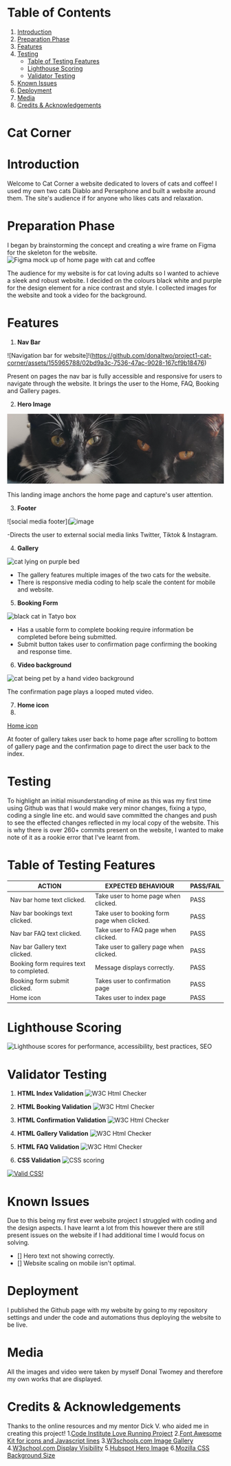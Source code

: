# Table of Contents
1. [Introduction](#introduction)
2. [Preparation Phase](#preparation-phase)
3. [Features](#features)
4. [Testing](#testing)
    - [Table of Testing Features](#table-of-testing-features)
    - [Lighthouse Scoring](#lighthouse-scoring)
    - [Validator Testing](#validator-testing)
5. [Known Issues](#known-issues)
6. [Deployment](#deployment)
7. [Media](#media)
8. [Credits & Acknowledgements](#credits--acknowledgements)
# Cat Corner

# Introduction 

Welcome to Cat Corner a website dedicated to lovers of cats and coffee! I used my own two cats Diablo and Persephone and built a website around them. The site's audience if for anyone who likes cats and relaxation.

# Preparation Phase
I began by brainstorming the concept and creating a wire frame on Figma for the skeleton for the website.
![Figma mock up of home page with cat and coffee](https://github.com/donaltwo/project1-cat-corner/assets/155965788/21eecd58-f5ef-4bfa-b80a-ebd80ca89caa)

The audience for my website is for cat loving adults so I wanted to achieve a sleek and robust website.
I decided on the colours black white and purple for the design element for a nice contrast and style.
I collected images for the website and took a video for the background.

# Features 
1. **Nav Bar**
   
![Navigation bar for website]!(https://github.com/donaltwo/project1-cat-corner/assets/155965788/02bd9a3c-7536-47ac-9028-167cf9b18476)

Present on  pages the nav bar is fully accessible and responsive for users to navigate through the website.
It brings the user to the Home, FAQ, Booking and Gallery pages.

2. **Hero Image**

![two cats looking at camera](image.png)

This landing image anchors the home page and capture's user attention.

3. **Footer**

![social media footer](![image](https://github.com/donaltwo/project1-cat-corner/assets/155965788/167bf85e-82e3-407e-b891-f2fb7ecacc5b)


-Directs the user to external social media links Twitter, Tiktok & Instagram.


4. **Gallery**

![cat lying on purple bed](https://github.com/donaltwo/project1-cat-corner/assets/155965788/58078bdc-8aec-4303-8307-180ede2e26fb)

- The gallery features multiple images of the two cats for the website.
- There is responsive media coding to help scale the content for mobile and website.

5. **Booking Form**
   
![black cat in Tatyo box](https://github.com/donaltwo/project1-cat-corner/assets/155965788/9556994a-57ad-4fdb-aff1-9d4456c94834)

- Has a usable form to complete booking require information be completed before being submitted.
- Submit button takes user to confirmation page confirming the booking and response time.

6. **Video background**

![cat being pet by a hand video background](https://github.com/donaltwo/project1-cat-corner/assets/155965788/e701c05e-4d1e-4dff-b5ec-194d8929bded)

The confirmation page plays a looped muted video.

7. **Home icon**
8. 
[Home icon ](https://github.com/donaltwo/project1-cat-corner/assets/155965788/cb77a6a8-e5a1-42d1-b9ce-44c1338e64ef)

At footer of gallery takes user back to home page after scrolling to bottom of gallery page and the confirmation page to direct the user back to the index.


# Testing
To highlight an initial misunderstanding of mine as this was my first time using Github was that I would make very minor changes, fixing a typo, coding a single line etc. and would save committed the changes and push to see the effected changes reflected in my local copy of the website.
This is why there is over 260+ commits present on the website, I wanted to make note of it as a rookie error that I've learnt from.
# Table of Testing Features

| ACTION | EXPECTED BEHAVIOUR| PASS/FAIL|
| ------------- | ------------- |-------------|
| Nav bar home text clicked.| Take user to home page when clicked. | PASS |
| Nav bar bookings text clicked.| Take user to booking form page when clicked. | PASS |
| Nav bar FAQ text clicked.| Take user to FAQ page when clicked. | PASS |
| Nav bar Gallery text clicked.| Take user to gallery page when clicked. | PASS |
| Booking form requires text to completed. | Message displays correctly. | PASS |
| Booking form submit clicked. | Takes user to confirmation page | PASS |
| Home icon | Takes user to index page | PASS |

# Lighthouse Scoring
![Lighthouse scores for performance, accessibility, best practices, SEO](https://github.com/donaltwo/project1-cat-corner/assets/155965788/a420c960-0dbd-4b6d-843f-221df21e79ed)


# Validator Testing

1. **HTML Index Validation**
   ![W3C Html Checker](https://github.com/donaltwo/project1-cat-corner/assets/155965788/bd9265db-aac0-4631-9e23-f6fee134b0ec)

2. **HTML Booking Validation**
   ![W3C Html Checker](https://github.com/donaltwo/project1-cat-corner/assets/155965788/bd9265db-aac0-4631-9e23-f6fee134b0ec)

3. **HTML Confirmation Validation**
   ![W3C Html Checker](https://github.com/donaltwo/project1-cat-corner/assets/155965788/bd9265db-aac0-4631-9e23-f6fee134b0ec)

4. **HTML Gallery Validation**
   ![W3C Html Checker](https://github.com/donaltwo/project1-cat-corner/assets/155965788/bd9265db-aac0-4631-9e23-f6fee134b0ec)

5. **HTML FAQ Validation**
   ![W3C Html Checker](https://github.com/donaltwo/project1-cat-corner/assets/155965788/bd9265db-aac0-4631-9e23-f6fee134b0ec)

6. **CSS Validation**
   ![CSS scoring](https://github.com/donaltwo/project1-cat-corner/assets/155965788/2f661f75-863d-451e-9e1e-2ecdc47df36f)

<p>
    <a href="http://jigsaw.w3.org/css-validator/check/referer">
        <img style="border:0;width:88px;height:31px"
            src="http://jigsaw.w3.org/css-validator/images/vcss"
            alt="Valid CSS!" />
    </a>
</p>
       


# Known Issues
Due to this being my first ever website project I struggled with coding and the design aspects. I have learnt a lot from this however there are still present issues on the website if I had additional time I would focus on solving.
- [] Hero text not showing correctly.
- [] Website scaling on mobile isn't optimal.


# Deployment
I published the Github page with my website  by going to my repository settings and under the code and automations thus deploying the website to be live.

#  Media
All the images and video were taken by myself Donal Twomey and therefore my own works that are displayed.

# Credits & Acknowledgements
Thanks to the online resources and my mentor Dick V. who aided me in creating this project! 
1.[Code Institute Love Running Project](https://learn.codeinstitute.net/courses/course-v1:CodeInstitute+LRFX101+2023_Q2/courseware/e805068059af42af87681032aa64053f/1da6ad13213740f1855a51d30a2375b1/)
2.[Font Awesome Kit for icons and Javascript lines](https://fontawesome.com/)
3.[W3schools.com Image Gallery](https://www.w3schools.com/css/css_image_gallery.asp)
4.[W3school.com Display Visibility](https://www.w3schools.com/css/css_display_visibility.asp)
5.[Hubspot Hero Image](https://blog.hubspot.com/marketing/hero-image)
6.[Mozilla CSS Background Size](https://developer.mozilla.org/en-US/docs/Web/CSS/background-size)
